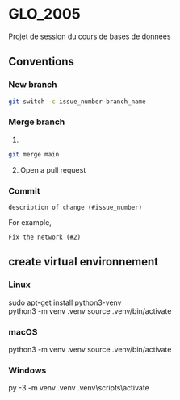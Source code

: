 # GLO_2005
Projet de session du cours de bases de données

## Conventions

### New branch

```bash
git switch -c issue_number-branch_name
```

### Merge branch

1.

```bash
git merge main
```

2. Open a pull request

### Commit

```
description of change (#issue_number)
```

For example,

```
Fix the network (#2)
```
## create virtual environnement
### Linux
sudo apt-get install python3-venv  
python3 -m venv .venv
source .venv/bin/activate

### macOS
python3 -m venv .venv
source .venv/bin/activate

### Windows
py -3 -m venv .venv
.venv\scripts\activate
